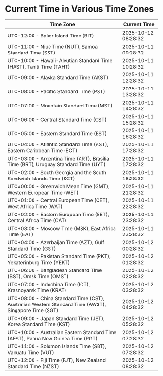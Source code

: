 # Current Time in Various Time Zones

| Time Zone | Current Time |
|-----------|--------------|
| UTC-12:00 - Baker Island Time (BIT) | 2025-10-12 08:28:32 |
| UTC-11:00 - Niue Time (NUT), Samoa Standard Time (SST) | 2025-10-11 09:28:32 |
| UTC-10:00 - Hawaii-Aleutian Standard Time (HAST), Tahiti Time (TAHT) | 2025-10-11 10:28:32 |
| UTC-09:00 - Alaska Standard Time (AKST) | 2025-10-11 12:28:32 |
| UTC-08:00 - Pacific Standard Time (PST) | 2025-10-11 13:28:32 |
| UTC-07:00 - Mountain Standard Time (MST) | 2025-10-11 14:28:32 |
| UTC-06:00 - Central Standard Time (CST) | 2025-10-11 15:28:32 |
| UTC-05:00 - Eastern Standard Time (EST) | 2025-10-11 16:28:32 |
| UTC-04:00 - Atlantic Standard Time (AST), Eastern Caribbean Time (ECT) | 2025-10-11 17:28:32 |
| UTC-03:00 - Argentina Time (ART), Brasília Time (BRT), Uruguay Standard Time (UYT) | 2025-10-11 17:28:32 |
| UTC-02:00 - South Georgia and the South Sandwich Islands Time (SGT) | 2025-10-11 18:28:32 |
| UTC±00:00 - Greenwich Mean Time (GMT), Western European Time (WET) | 2025-10-11 21:28:32 |
| UTC+01:00 - Central European Time (CET), West Africa Time (WAT) | 2025-10-11 22:28:32 |
| UTC+02:00 - Eastern European Time (EET), Central Africa Time (CAT) | 2025-10-11 23:28:32 |
| UTC+03:00 - Moscow Time (MSK), East Africa Time (EAT) | 2025-10-11 23:28:32 |
| UTC+04:00 - Azerbaijan Time (AZT), Gulf Standard Time (GST) | 2025-10-12 00:28:32 |
| UTC+05:00 - Pakistan Standard Time (PKT), Yekaterinburg Time (YEKT) | 2025-10-12 01:28:32 |
| UTC+06:00 - Bangladesh Standard Time (BST), Omsk Time (OMST) | 2025-10-12 02:28:32 |
| UTC+07:00 - Indochina Time (ICT), Krasnoyarsk Time (KRAT) | 2025-10-12 03:28:32 |
| UTC+08:00 - China Standard Time (CST), Australian Western Standard Time (AWST), Singapore Time (SGT) | 2025-10-12 04:28:32 |
| UTC+09:00 - Japan Standard Time (JST), Korea Standard Time (KST) | 2025-10-12 05:28:32 |
| UTC+10:00 - Australian Eastern Standard Time (AEST), Papua New Guinea Time (PGT) | 2025-10-12 07:28:32 |
| UTC+11:00 - Solomon Islands Time (SBT), Vanuatu Time (VUT) | 2025-10-12 07:28:32 |
| UTC+12:00 - Fiji Time (FJT), New Zealand Standard Time (NZST) | 2025-10-12 08:28:32 |

